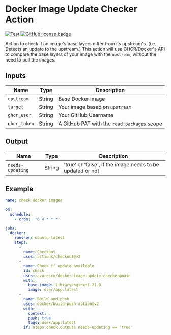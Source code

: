 # Docker Image Update Checker Action

[![Test](https://github.com/lucacome/docker-image-update-checker/actions/workflows/test.yml/badge.svg)](https://github.com/azuresrv/docker-image-update-checker/actions/workflows/test.yml)
[![GitHub license badge](https://badgen.net/github/license/lucacome/docker-image-update-checker)](https://github.com/azuresrv/docker-image-update-checker/blob/main/LICENSE)

Action to check if an image's base layers differ from its upstream's. (i.e. Detects an update to the upstream.) This action will use GHCR/Docker's API to compare the base layers of your image with the `upstream`, without the need to pull the images.


## Inputs

| Name                | Type     | Description                                   |
|---------------------|----------|-----------------------------------------------|
| `upstream`          | String   | Base Docker Image                             |
| `target`            | String   | Your image based on `upstream`                |
| `ghcr_user`         | String   | Your GitHub Username                          |
| `ghcr_token`        | String   | A GitHub PAT with the `read:packages` scope   |

## Output

| Name             | Type    | Description                                                |
|------------------|---------|------------------------------------------------------------|
| `needs-updating` | String  | 'true' or 'false', if the image needs to be updated or not |


## Example

```yaml
name: check docker images

on:
  schedule:
    - cron:  '0 4 * * *'

jobs:
  docker:
    runs-on: ubuntu-latest
    steps:
      -
        name: Checkout
        uses: actions/checkout@v2
      -
        name: Check if update available
        id: check
        uses: azuresrv/docker-image-update-checker@main
        with:
          base-image: library/nginx:1.21.0
          image: user/app:latest
      -
        name: Build and push
        uses: docker/build-push-action@v2
        with:
          context: .
          push: true
          tags: user/app:latest
        if: steps.check.outputs.needs-updating == 'true'
```
